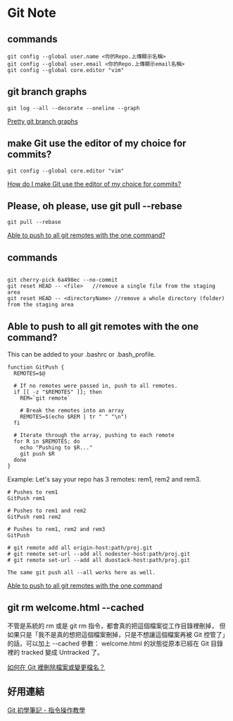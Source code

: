 Git Note
=======

commands
----------

```
git config --global user.name <你的Repo.上傳顯示名稱>
git config --global user.email <你的Repo.上傳顯示email名稱>
git config --global core.editor "vim"

```


git branch graphs
----------

```
git log --all --decorate --oneline --graph
```


[Pretty git branch graphs](https://stackoverflow.com/questions/1057564/pretty-git-branch-graphs)



make Git use the editor of my choice for commits?
----------

```
git config --global core.editor "vim"
```

[How do I make Git use the editor of my choice for commits?](https://stackoverflow.com/questions/2596805/how-do-i-make-git-use-the-editor-of-my-choice-for-commits)


Please, oh please, use git pull --rebase
----------

```
git pull --rebase

```

[Able to push to all git remotes with the one command?](https://coderwall.com/p/7aymfa/please-oh-please-use-git-pull-rebase)


commands
----------

```

git cherry-pick 6a498ec --no-commit
git reset HEAD -- <file>   //remove a single file from the staging area
git reset HEAD -- <directoryName> //remove a whole directory (folder) from the staging area

```



Able to push to all git remotes with the one command?
----------

This can be added to your .bashrc or .bash_profile.

```
function GitPush {
  REMOTES=$@

  # If no remotes were passed in, push to all remotes.
  if [[ -z "$REMOTES" ]]; then
    REM=`git remote`

    # Break the remotes into an array
    REMOTES=$(echo $REM | tr " " "\n")
  fi

  # Iterate through the array, pushing to each remote
  for R in $REMOTES; do
    echo "Pushing to $R..."
    git push $R
  done
}
```
Example: Let's say your repo has 3 remotes: rem1, rem2 and rem3.

```
# Pushes to rem1
GitPush rem1

# Pushes to rem1 and rem2
GitPush rem1 rem2

# Pushes to rem1, rem2 and rem3
GitPush
```



```
# git remote add all origin-host:path/proj.git
# git remote set-url --add all nodester-host:path/proj.git
# git remote set-url --add all duostack-host:path/proj.git

The same git push all --all works here as well.
```

[Able to push to all git remotes with the one command](https://stackoverflow.com/questions/5785549/able-to-push-to-all-git-remotes-with-the-one-command)


git rm welcome.html --cached
----------

不管是系統的 rm 或是 git rm 指令，都會真的把這個檔案從工作目錄裡刪掉，
但如果只是「我不是真的想把這個檔案刪掉，只是不想讓這個檔案再被 Git 控管了」的話，可以加上 --cached 參數：
welcome.html 的狀態從原本已經在 Git 目錄裡的 tracked 變成 Untracked 了。

[如何在 Git 裡刪除檔案或變更檔名？](https://gitbook.tw/chapters/using-git/rename-and-delete-file.html)



好用連結
----------
[Git 初學筆記 - 指令操作教學](https://blog.longwin.com.tw/2009/05/git-learn-initial-command-2009/)

